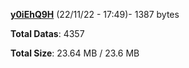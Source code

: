 [**y0iEhQ9H**](/data/y0iEhQ9H.txt) (22/11/22 - 17:49)- 1387 bytes

**Total Datas**: 4357

**Total Size**: 23.64 MB / 23.6 MB